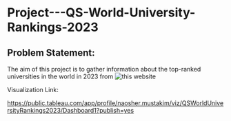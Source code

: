 # Project---QS-World-University-Rankings-2023

## Problem Statement:
The aim of this project is to gather information about the top-ranked universities in the world in 2023 from ![this website](https://www.topuniversities.com/university-rankings/world-university-rankings/2023)

Visualization Link:

https://public.tableau.com/app/profile/naosher.mustakim/viz/QSWorldUniversityRankings2023/Dashboard1?publish=yes
